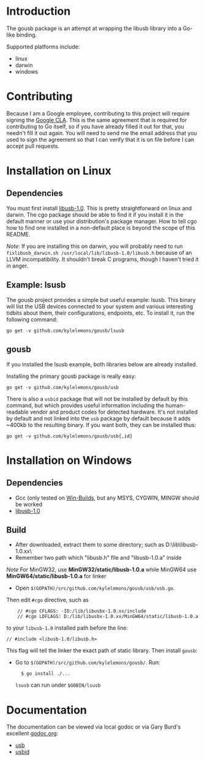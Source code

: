Introduction
============

The gousb package is an attempt at wrapping the libusb library into a Go-like binding.

Supported platforms include:

- linux
- darwin
- windows

Contributing
============
Because I am a Google employee, contributing to this project will require signing the [Google CLA](https://developers.google.com/open-source/cla/individual?csw=1).
This is the same agreement that is required for contributing to Go itself, so if you have
already filled it out for that, you needn't fill it out again.
You will need to send me the email address that you used to sign the agreement
so that I can verify that it is on file before I can accept pull requests.


Installation on Linux
=====================

Dependencies
------------
You must first install [libusb-1.0](http://libusb.org/wiki/libusb-1.0).  This is pretty straightforward on linux and darwin.  The cgo package should be able to find it if you install it in the default manner or use your distribution's package manager.  How to tell cgo how to find one installed in a non-default place is beyond the scope of this README.

*Note*: If you are installing this on darwin, you will probably need to run `fixlibusb_darwin.sh /usr/local/lib/libusb-1.0/libusb.h` because of an LLVM incompatibility.  It shouldn't break C programs, though I haven't tried it in anger.

Example: lsusb
--------------
The gousb project provides a simple but useful example: lsusb.  This binary will list the USB devices connected to your system and various interesting tidbits about them, their configurations, endpoints, etc.  To install it, run the following command:

    go get -v github.com/kylelemons/gousb/lsusb

gousb
-----
If you installed the lsusb example, both libraries below are already installed.

Installing the primary gousb package is really easy:

    go get -v github.com/kylelemons/gousb/usb

There is also a `usbid` package that will not be installed by default by this command, but which provides useful information including the human-readable vendor and product codes for detected hardware.  It's not installed by default and not linked into the `usb` package by default because it adds ~400kb to the resulting binary.  If you want both, they can be installed thus:

    go get -v github.com/kylelemons/gousb/usb{,id}

Installation on Windows
=======================
Dependencies
------------
- Gcc (only tested on [Win-Builds](http://win-builds.org/), but any MSYS, CYGWIN, MINGW should be worked
- [libusb-1.0](http://sourceforge.net/projects/libusb/files/libusb-1.0/)

Build
-----

- After downloaded, extract them to some directory; such as D:\lib\libusb-1.0.xx\
- Remember two path which "libusb.h" file and "libusb-1.0.a" inside

*Note* For MinGW32, use **MinGW32/static/libusb-1.0.a** while MinGW64 use **MinGW64/static/libusb-1.0.a** for linker

- Open `$(GOPATH)/src/github.com/kylelemons/gousb/usb/usb.go`. 

Then edit `#cgo` directive, such as

        // #cgo CFLAGS: -ID:/lib/libusbx-1.0.xx/include
        // #cgo LDFLAGS: D:/lib/libusbx-1.0.xx/MinGW64/static/libusb-1.0.a


to your `libusb-1.0` installed path before the line:

    // #include <libusb-1.0/libusb.h>

This flag will tell the linker the exact path of static library.
Then install `gousb`:

- Go to `$(GOPATH)/src/github.com/kylelemons/gousb/`. Run:

        $ go install ./...
		
	`lsusb` can run under `$GOBIN/lsusb`

Documentation
=============
The documentation can be viewed via local godoc or via Gary Burd's excellent [godoc.org](http://godoc.org/):

- [usb](http://godoc.org/github.com/kylelemons/gousb/usb)
- [usbid](http://godoc.org/pkg/github.com/kylelemons/gousb/usbid)
